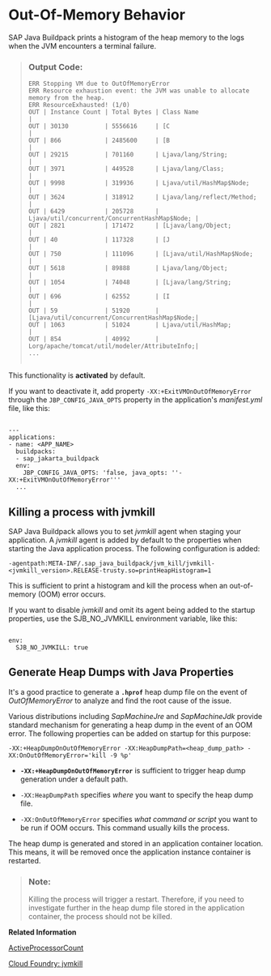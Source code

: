 <!-- loio588cfd95fbab41178c21ceefd916a311 -->

# Out-Of-Memory Behavior

SAP Java Buildpack prints a histogram of the heap memory to the logs when the JVM encounters a terminal failure.

> ### Output Code:  
> ```
> ERR Stopping VM due to OutOfMemoryError
> ERR Resource exhaustion event: the JVM was unable to allocate memory from the heap.
> ERR ResourceExhausted! (1/0)
> OUT | Instance Count | Total Bytes | Class Name                                    |
> OUT | 30130          | 5556616     | [C                                            |
> OUT | 866            | 2485600     | [B                                            |
> OUT | 29215          | 701160      | Ljava/lang/String;                            |
> OUT | 3971           | 449528      | Ljava/lang/Class;                             |
> OUT | 9998           | 319936      | Ljava/util/HashMap$Node;                      |
> OUT | 3624           | 318912      | Ljava/lang/reflect/Method;                    |
> OUT | 6429           | 205728      | Ljava/util/concurrent/ConcurrentHashMap$Node; |
> OUT | 2821           | 171472      | [Ljava/lang/Object;                           |
> OUT | 40             | 117328      | [J                                            |
> OUT | 750            | 111096      | [Ljava/util/HashMap$Node;                     |
> OUT | 5618           | 89888       | Ljava/lang/Object;                            |
> OUT | 1054           | 74048       | [Ljava/lang/String;                           |
> OUT | 696            | 62552       | [I                                            |
> OUT | 59             | 51920       | [Ljava/util/concurrent/ConcurrentHashMap$Node;|
> OUT | 1063           | 51024       | Ljava/util/HashMap;                           |
> OUT | 854            | 40992       | Lorg/apache/tomcat/util/modeler/AttributeInfo;|
> ...
>  
> 
> ```

This functionality is **activated** by default.

If you want to deactivate it, add property `-XX:+ExitVMOnOutOfMemoryError` through the `JBP_CONFIG_JAVA_OPTS` property in the application's *manifest.yml* file, like this:

```

---
applications:
- name: <APP_NAME>
  buildpacks:
  - sap_jakarta_buildpack
  env:
    JBP_CONFIG_JAVA_OPTS: 'false, java_opts: ''-XX:+ExitVMOnOutOfMemoryError'''
  ...
```



<a name="loio588cfd95fbab41178c21ceefd916a311__section_wgj_csw_mdc"/>

## Killing a process with jvmkill

SAP Java Buildpack allows you to set *jvmkill* agent when staging your application. A *jvmkill* agent is added by default to the properties when starting the Java application process. The following configuration is added:

```
-agentpath:META-INF/.sap_java_buildpack/jvm_kill/jvmkill-<jvmkill_version>.RELEASE-trusty.so=printHeapHistogram=1
```

This is sufficient to print a histogram and kill the process when an out-of-memory \(OOM\) error occurs.

If you want to disable *jvmkill* and omit its agent being added to the startup properties, use the SJB\_NO\_JVMKILL environment variable, like this:

```

env:
  SJB_NO_JVMKILL: true
```



<a name="loio588cfd95fbab41178c21ceefd916a311__section_qvt_wrw_mdc"/>

## Generate Heap Dumps with Java Properties

It's a good practice to generate a **`.hprof`** heap dump file on the event of *OutOfMemoryError* to analyze and find the root cause of the issue.

Various distributions including *SapMachineJre* and *SapMachineJdk* provide standard mechanism for generating a heap dump in the event of an OOM error. The following properties can be added on startup for this purpose:

```
-XX:+HeapDumpOnOutOfMemoryError -XX:HeapDumpPath=<heap_dump_path> -XX:OnOutOfMemoryError='kill -9 %p'
```

-   **`-XX:+HeapDumpOnOutOfMemoryError`** is sufficient to trigger heap dump generation under a default path.

-   `-XX:HeapDumpPath` specifies *where* you want to specify the heap dump file.

-   `-XX:OnOutOfMemoryError` specifies *what command or script* you want to be run if OOM occurs. This command usually kills the process.


The heap dump is generated and stored in an application container location. This means, it will be removed once the application instance container is restarted.

> ### Note:  
> Killing the process will trigger a restart. Therefore, if you need to investigate further in the heap dump file stored in the application container, the process should not be killed.

**Related Information**  


[ActiveProcessorCount](activeprocessorcount-9013611.md "This JVM option overrides the number of CPUs which the virtual machine uses to calculate the size of thread pools for operations (such as garbage collection).")

[Cloud Foundry: jvmkill](https://github.com/cloudfoundry/jvmkill)

